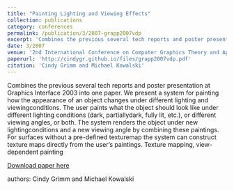 ```yaml
---
title: "Painting Lighting and Viewing Effects"
collection: publications
category: conferences
permalink: /publication/3/2007-grapp2007vdp
excerpt: 'Combines the previous several tech reports and poster presentation at Graphics Interface 2003 into one paper. We present a system for painting how the appearance of an object changes under different lighting and viewingconditions. The user paints what the object should look like under different lighting conditions (dark,  partiallydark,  fully lit,  etc.),  or different viewing angles,  or both. The system renders the object under new lightingconditions and a new viewing angle by combining these paintings. For surfaces without a pre-defined texturemap the system can construct texture maps directly from the user’s paintings. Texture mapping,  view-dependent painting, '
date: 3/2007
venue: '2nd International Conference on Computer Graphics Theory and Applications'
paperurl: 'http://cindygr.github.io/files/grapp2007vdp.pdf'
citation: 'Cindy Grimm and Michael Kowalski'
---
```

Combines the previous several tech reports and poster presentation at Graphics Interface 2003 into one paper. We present a system for painting how the appearance of an object changes under different lighting and viewingconditions. The user paints what the object should look like under different lighting conditions (dark,  partiallydark,  fully lit,  etc.),  or different viewing angles,  or both. The system renders the object under new lightingconditions and a new viewing angle by combining these paintings. For surfaces without a pre-defined texturemap the system can construct texture maps directly from the user’s paintings. Texture mapping,  view-dependent painting

[Download paper here](http://cindygr.github.io/files/grapp2007vdp.pdf)

authors: Cindy Grimm and Michael Kowalski